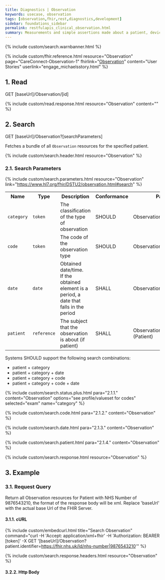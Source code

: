 ```yaml
---
title: Diagnostics | Observation
keywords: usecase, observation
tags: [observation,fhir,rest,diagnostics,development]
sidebar: foundations_sidebar
permalink: restfulapis_clinical_observation.html
summary: Measurements and simple assertions made about a patient, device or other subject.
---
```


{% include custom/search.warnbanner.html %}

{% include custom/fhir.reference.html resource="Observation" page="CareConnect-Observation-1" fhirlink="[Observation](https://www.hl7.org/fhir/DSTU2/observation.html)" content="User Stories" userlink="engage_michaelsstory.html" %}

## 1. Read ##

<div markdown="span" class="alert alert-success" role="alert">
GET [baseUrl]/Observation/[id]</div>

{% include custom/read.response.html resource="Observation" content="" %}

## 2. Search ##

<div markdown="span" class="alert alert-success" role="alert">
GET [baseUrl]/Observation?[searchParameters]</div>

Fetches a bundle of all `Observation` resources for the specified patient.

{% include custom/search.header.html resource="Observation" %}

### 2.1. Search Parameters ###

{% include custom/search.parameters.html resource="Observation"     link="https://www.hl7.org/fhir/DSTU2/observation.html#search" %}

<table style="min-width:100%;width:100%">
<tr id="clinical">
    <th style="width:15%;">Name</th>
    <th style="width:15%;">Type</th>
    <th style="width:40%;">Description</th>
    <th style="width:5%;">Conformance</th>
    <th style="width:25%;">Path</th>
</tr>
<tr>
    <td><code class="highlighter-rouge">category</code></td>
    <td><code class="highlighter-rouge">token</code></td>
    <td>The classification of the type of observation</td>
    <td>SHOULD</td>
    <td>Observation.category</td>
</tr>
<tr>
    <td><code class="highlighter-rouge">code</code></td>
    <td><code class="highlighter-rouge">token</code></td>
    <td>The code of the observation type</td>
    <td>SHOULD</td>
    <td>Observation.code</td>
</tr>
<tr>
    <td><code class="highlighter-rouge">date</code></td>
    <td><code class="highlighter-rouge">date</code></td>
    <td>Obtained date/time.<br>If the obtained element is a period, a date that falls in the period</td>
    <td>SHALL</td>
    <td>Observation.effective[x]</td>
</tr>
<tr>
    <td><code class="highlighter-rouge">patient</code></td>
    <td><code class="highlighter-rouge">reference</code></td>
    <td>The subject that the observation is about (if patient) </td>
    <td>SHALL</td>
    <td>Observation.subject (Patient)</td>
</tr>
</table>

Systems SHOULD support the following search combinations:

 * patient + category
 * patient + category + date
 * patient + category + code
 * patient + category + code + date


<!-- | `subject` | `reference` | The subject that the observation is about| | Observation.subject (Patient) |
-->

{% include custom/search.status.plus.html para="2.1.1." content="Observation" options="see profile/valueset for codes" selected="exam" name="category" %}

{% include custom/search.code.html para="2.1.2." content="Observation" %}

{% include custom/search.date.html para="2.1.3." content="Observation" %}

{% include custom/search.patient.html para="2.1.4." content="Observation" %}
<!--
{% include custom/search.subject.html para="2.5." content="Observation" %}
-->

{% include custom/search.response.html resource="Observation" %}

## 3. Example ##

### 3.1. Request Query ###

Return all Observation resources for Patient with NHS Number of 9876543210, the format of the response body will be xml. Replace 'baseUrl' with the actual base Url of the FHIR Server.

#### 3.1.1. cURL ####

{% include custom/embedcurl.html title="Search Observation" command="curl -H 'Accept: application/xml+fhir' -H 'Authorization: BEARER [token]' -X GET  '[baseUrl]/Observation?patient.identifier=https://fhir.nhs.uk/Id/nhs-number|9876543210'" %}

 {% include custom/search.response.headers.html resource="Observation" %}

#### 3.2.2. Http Body ###

<script src="https://gist.github.com/KevinMayfield/699d645252f12fb1e48ad5b61d9f6daa.js"></script>
